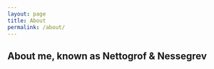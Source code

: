 ```yaml
---
layout: page
title: About
permalink: /about/
---
```


## About me, known as Nettogrof & Nessegrev




